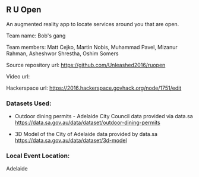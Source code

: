 ## R U Open

An augmented reality app to locate services around you that are open.

Team name: Bob's gang

Team members: Matt Cejko, Martin Nobis, Muhammad Pavel, Mizanur Rahman, Asheshwor Shrestha, Oshim Somers

Source repository url: https://github.com/Unleashed2016/ruopen

Video url:

Hackerspace url: https://2016.hackerspace.govhack.org/node/1751/edit

### Datasets Used:

* Outdoor dining permits - Adelaide City Council data provided via data.sa https://data.sa.gov.au/data/dataset/outdoor-dining-permits

* 3D Model of the City of Adelaide data provided by data.sa
https://data.sa.gov.au/data/dataset/3d-model

### Local Event Location:
Adelaide
